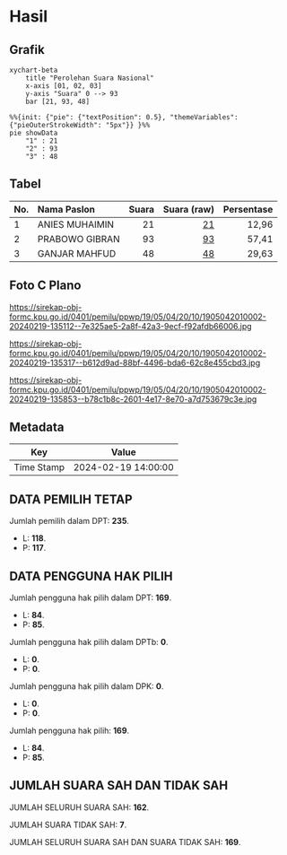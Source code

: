 # Hasil

## Grafik

```mermaid
xychart-beta
    title "Perolehan Suara Nasional"
    x-axis [01, 02, 03]
    y-axis "Suara" 0 --> 93
    bar [21, 93, 48]
```

```mermaid
%%{init: {"pie": {"textPosition": 0.5}, "themeVariables": {"pieOuterStrokeWidth": "5px"}} }%%
pie showData
    "1" : 21
    "2" : 93
    "3" : 48
```

## Tabel

| No. | Nama Paslon    | Suara | Suara (raw) | Persentase |
|:--- |:-------------- | -----:| -----------:| ----------:|
| 1   | ANIES MUHAIMIN | 21    | [21][p-1]   | 12,96      |
| 2   | PRABOWO GIBRAN | 93    | [93][p-2]   | 57,41      |
| 3   | GANJAR MAHFUD  | 48    | [48][p-3]   | 29,63      |


[p-1]: https://github.com/gigit-pemilu/pemilu-2024/blob/main/pilpres/hitung-suara/sub/19-kepulauan-bangka-belitung/sub/05-bangka-barat/sub/04-kelapa/sub/2010-terentang/sub/002-tps/sub/paslon-1.txt
[p-2]: https://github.com/gigit-pemilu/pemilu-2024/blob/main/pilpres/hitung-suara/sub/19-kepulauan-bangka-belitung/sub/05-bangka-barat/sub/04-kelapa/sub/2010-terentang/sub/002-tps/sub/paslon-2.txt
[p-3]: https://github.com/gigit-pemilu/pemilu-2024/blob/main/pilpres/hitung-suara/sub/19-kepulauan-bangka-belitung/sub/05-bangka-barat/sub/04-kelapa/sub/2010-terentang/sub/002-tps/sub/paslon-3.txt

## Foto C Plano

https://sirekap-obj-formc.kpu.go.id/0401/pemilu/ppwp/19/05/04/20/10/1905042010002-20240219-135112--7e325ae5-2a8f-42a3-9ecf-f92afdb66006.jpg

https://sirekap-obj-formc.kpu.go.id/0401/pemilu/ppwp/19/05/04/20/10/1905042010002-20240219-135317--b612d9ad-88bf-4496-bda6-62c8e455cbd3.jpg

https://sirekap-obj-formc.kpu.go.id/0401/pemilu/ppwp/19/05/04/20/10/1905042010002-20240219-135853--b78c1b8c-2601-4e17-8e70-a7d753679c3e.jpg


## Metadata

| Key        | Value               |
| ---------- | ------------------- |
| Time Stamp | 2024-02-19 14:00:00 |


## DATA PEMILIH TETAP

Jumlah pemilih dalam DPT: **235**.
 * L: **118**.
 * P: **117**.

## DATA PENGGUNA HAK PILIH

Jumlah pengguna hak pilih dalam DPT: **169**.
 * L: **84**.
 * P: **85**.

Jumlah pengguna hak pilih dalam DPTb: **0**.
 * L: **0**.
 * P: **0**.

Jumlah pengguna hak pilih dalam DPK: **0**.
 * L: **0**.
 * P: **0**.

Jumlah pengguna hak pilih: **169**.
 * L: **84**.
 * P: **85**.

## JUMLAH SUARA SAH DAN TIDAK SAH

JUMLAH SELURUH SUARA SAH: **162**.

JUMLAH SUARA TIDAK SAH: **7**.

JUMLAH SELURUH SUARA SAH DAN SUARA TIDAK SAH: **169**.


